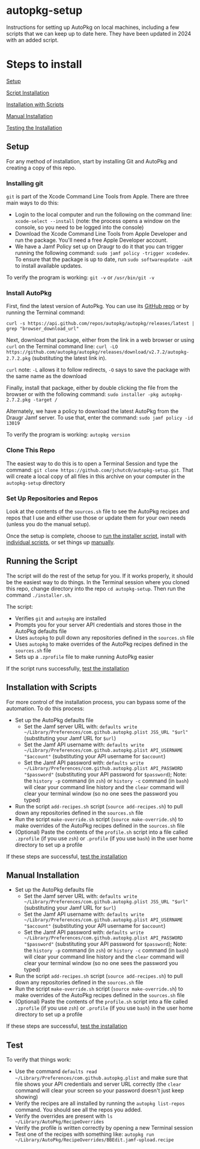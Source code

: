 # autopkg-setup

Instructions for setting up AutoPkg on local machines, including a few scripts that we can keep up to date here. They have been updated in 2024 with an added script.

# Steps to install

[Setup](#setup)

[Script Installation](#running-the-script)

[Installation with Scripts](#installation-with-scripts)

[Manual Installation](#manual-installation)

[Testing the Installation](#test)

## Setup

For any method of installation, start by installing Git and AutoPkg and creating a copy of this repo.

### Installing git

`git` is part of the Xcode Command Line Tools from Apple. There are three main ways to do this:

- Login to the local computer and run the following on the command line: `xcode-select --install` (note: the process opens a window on the console, so you need to be logged into the console)
- Download the Xcode Command Line Tools from Apple Developer and run the package. You'll need a free Apple Developer account.
- We have a Jamf Policy set up on Draugr to do it that you can trigger running the following command: `sudo jamf policy -trigger xcodedev`. To ensure that the package is up to date, run `sudo softwareupdate -aiR` to install available updates.

To verify the program is working: `git -v` or `/usr/bin/git -v`

### Install AutoPkg

First, find the latest version of AutoPkg. You can use its [GitHub repo](https://github.com/autopkg/autopkg/releases/latest) or by running the Terminal command: 

`curl -s https://api.github.com/repos/autopkg/autopkg/releases/latest | grep "browser_download_url"`

Next, download that package, either from the link in a web browser or using `curl` on the Terminal command line: 
`curl -LO https://github.com/autopkg/autopkg/releases/download/v2.7.2/autopkg-2.7.2.pkg`
(substituting the latest link in).

`curl` note: `-L` allows it to follow redirects, `-O` says to save the package with the same name as the download

Finally, install that package, either by double clicking the file from the browser or with the following command:
`sudo installer -pkg autopkg-2.7.2.pkg -target /`

Alternately, we have a policy to download the latest AutoPkg from the Draugr Jamf server. To use that, enter the command: `sudo jamf policy -id 13019`

To verify the program is working: `autopkg version`

### Clone This Repo

The easiest way to do this is to open a Terminal Session and type the command: `git clone https://github.com/jchutc0/autopkg-setup.git`. That will create a local copy of all files in this archive on your computer in the `autopkg-setup` directory

### Set Up Repositories and Repos

Look at the contents of the `sources.sh` file to see the AutoPkg recipes and repos that I use and either use those or update them for your own needs (unless you do the manual setup). 

Once the setup is complete, choose to [run the installer script](#running-the-script), install with [individual scripts](#installation-with-scripts), or set things up [manually](#manual-installation).

## Running the Script

The script will do the rest of the setup for you. If it works properly, it should be the easiest way to do things. In the Terminal session where you cloned this repo, change directory into the repo `cd autopkg-setup`. Then run the command `./installer.sh`.

The script:
- Verifies `git` and `autopkg` are installed
- Prompts you for your server API credentials and stores those in the AutoPkg defaults file
- Uses `autopkg` to pull down any repositories defined in the `sources.sh` file
- Uses `autopkg` to make overrides of the AutoPkg recipes defined in the `sources.sh` file
- Sets up a `.zprofile` file to make running AutoPkg easier

If the script runs successfully, [test the installation](#test)

## Installation with Scripts

For more control of the installation process, you can bypass some of the automation. To do this process:
- Set up the AutoPkg defaults file
	- Set the Jamf server URL with: `defaults write ~/Library/Preferences/com.github.autopkg.plist JSS_URL "$url"` (substituting your Jamf URL for `$url`)
	- Set the Jamf API username with: `defaults write ~/Library/Preferences/com.github.autopkg.plist API_USERNAME "$account"` (substituting your API username for `$account`)
	- Set the Jamf API password with: `defaults write ~/Library/Preferences/com.github.autopkg.plist API_PASSWORD "$password"` (substituting your API password for `$password`); Note: the `history -p` command (in `zsh`) or `history -c` command (in `bash`) will clear your command line history and the `clear` command will clear your terminal window (so no one sees the password you typed)
- Run the script `add-recipes.sh` script (`source add-recipes.sh`) to pull down any repositories defined in the `sources.sh` file 
- Run the script `make-override.sh` script (`source make-override.sh`) to make overrides of the AutoPkg recipes defined in the `sources.sh` file 
- (Optional) Paste the contents of the `profile.sh` script into a file called `.zprofile` (if you use `zsh`) or `.profile` (if you use `bash`) in the user home directory to set up a profile

If these steps are successful, [test the installation](#test)

## Manual Installation
- Set up the AutoPkg defaults file
	- Set the Jamf server URL with: `defaults write ~/Library/Preferences/com.github.autopkg.plist JSS_URL "$url"` (substituting your Jamf URL for `$url`)
	- Set the Jamf API username with: `defaults write ~/Library/Preferences/com.github.autopkg.plist API_USERNAME "$account"` (substituting your API username for `$account`)
	- Set the Jamf API password with: `defaults write ~/Library/Preferences/com.github.autopkg.plist API_PASSWORD "$password"` (substituting your API password for `$password`); Note: the `history -p` command (in `zsh`) or `history -c` command (in `bash`) will clear your command line history and the `clear` command will clear your terminal window (so no one sees the password you typed)
- Run the script `add-recipes.sh` script (`source add-recipes.sh`) to pull down any repositories defined in the `sources.sh` file 
- Run the script `make-override.sh` script (`source make-override.sh`) to make overrides of the AutoPkg recipes defined in the `sources.sh` file 
- (Optional) Paste the contents of the `profile.sh` script into a file called `.zprofile` (if you use `zsh`) or `.profile` (if you use `bash`) in the user home directory to set up a profile

If these steps are successful, [test the installation](#test)

## Test

To verify that things work:
- Use the command `defaults read ~/Library/Preferences/com.github.autopkg.plist` and make sure that file shows your API credentials and server URL correctly (the `clear` command will clear your screen so your password doesn't just keep showing)
- Verify the recipes are all installed by running the `autopkg list-repos` command. You should see all the repos you added.
- Verify the overrides are present with `ls ~/Library/AutoPkg/RecipeOverrides`
- Verify the profile is written correctly by opening a new Terminal session
- Test one of the recipes with something like: `autopkg run ~/Library/AutoPkg/RecipeOverrides/BBEdit.jamf-upload.recipe`
